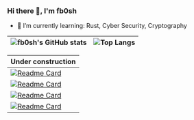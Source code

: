 ### Hi there 👋, I'm fb0sh

- 🌱 I’m currently learning: Rust,  Cyber Security, Cryptography

| ![fb0sh's GitHub stats](https://github-readme-stats.vercel.app/api?username=fb0sh&show_icons=true&theme=graywhite) | ![Top Langs](https://github-readme-stats.vercel.app/api/top-langs/?username=fb0sh&langs_count=4&theme=graywhite) |
| ------------- | ------------- |



| Under construction | 
| ----------- | 
|[![Readme Card](https://github-readme-stats.vercel.app/api/pin/?username=noctisynth&repo=Grassator)](https://github.com/noctisynth/Grassator)|
|[![Readme Card](https://github-readme-stats.vercel.app/api/pin/?username=noctisynth&repo=Quantumix)](https://github.com/noctisynth/Quantumix)|
|[![Readme Card](https://github-readme-stats.vercel.app/api/pin/?username=noctisynth&repo=oblivion-rust)](https://github.com/noctisynth/oblivion-rust)|
|[![Readme Card](https://github-readme-stats.vercel.app/api/pin/?username=noctisynth&repo=Moonstone)](https://github.com/noctisynth/Moonstone)|
